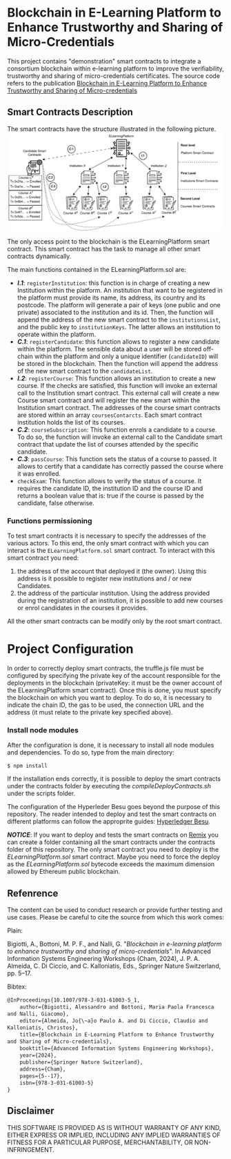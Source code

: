 # Blockchain in E-Learning Platform to Enhance Trustworthy and Sharing of Micro-Credentials

This project contains "demonstration" smart contracts to integrate a consortium blockchain within e-learning platform to improve the verifiability, trustworthy and sharing of micro-credentials certificates. The source code refers to the publication [Blockchain in E-Learning Platform to Enhance Trustworthy and Sharing of Micro-credentials](https://link.springer.com/chapter/10.1007/978-3-031-61003-5_1)

## Smart Contracts Description

The smart contracts have the structure illustrated in the following picture.
![alt text](https://github.com/alessandrobigiotti/micro-credentials-smart-contracts/blob/main/img/smartcontracttree.png?raw=true)

The only access point to the blockchain is the ELearningPlatform smart contract. This smart contract has the task to manage all other smart contracts dynamically.

The main functions contained in the ELearningPlatform.sol are:
- ***I.1***: ```registerInstitution```: this function is in charge of creating a new Institution within the platform. An institution that want to be registered in the platform must provide its name, its address, its country and its  postcode. The platform will generate a pair of keys (one public and one private) associated to the institution and its id. Then, the function will append the address of the new smart contract to the ```institutionsList```, and the public key to ```institutionKeys```. The latter allows an institution to operate within the platform.
- ***C.1***: ```registerCandidate```: this function allows to register a new candidate within the platform. The sensible data about a user will be stored off-chain within the platform and only a unique identifier (```candidateID```) will be stored in the blockchain. Then the function will append the address of the new smart contract to the ```candidateList```.
- ***I.2***: ```registerCourse```: This function allows an institution to create a new course. If the checks are satisfied, this function will invoke an external call to the Institution smart contract. This external call will create a new Course smart contract and will register the new smart within the Institution smart contract. The addresses of the course smart contracts are stored within an array ```coursesContarcts```. Each smart contract institution holds the list of its courses.
- ***C.2***: ```courseSubscription```: This function enrols a candidate to a course. To do so, the function will invoke an external call to the Candidate smart contract that update the list of courses attended by the specific candidate.
- ***C.3***: ```passCourse```: This function sets the status of a course to passed. It allows to certify that a candidate has correctly passed the course where it was enrolled.
- ```checkExam```: This function allows to verify the status of a course. It requires the candidate ID, the institution ID and the course ID and returns a boolean value that is: true if the course is passed by the candidate, false otherwise.

### Functions permissioning

To test smart contracts it is necessary to specify the addresses of the various actors. To this end, the only smart contract with which you can interact is the ```ELearningPlatform.sol``` smart contract. To interact with this smart contract you need:
  1. the address of the account that deployed it (the owner). Using this address is it possible to register new institutions and / or new Candidates.
  2. the address of the particular institution. Using the address provided during the registration of an institution, it is possible to add new courses or enrol candidates in the courses it provides.

All the other smart contracts can be modify only by the root smart contract.
​


# Project Configuration

In order to correctly deploy smart contracts, the truffle.js file must be configured by specifying the private key of the account responsible for the deployments in the blockchain (privateKey: it must be the owner account of the ELearningPlatform smart contract). Once this is done, you must specify the blockchain on which you want to deploy. To do so, it is necessary to indicate the chain ID, the gas to be used, the connection URL and the address (it must relate to the private key specified above).

### Install node modules

After the configuration is done, it is necessary to install all node modules and dependencies. To do so, type from the main directory:
```
$ npm install
```
If the installation ends correctly, it is possible to deploy the smart contracts under the contracts folder by executing the *compileDeployContracts.sh* under the scripts folder.

The configuration of the Hyperleder Besu goes beyond the purpose of this repository. The reader intended to deploy and test the smart contracts on different platforms can follow the approprite guides: [Hyperledger Besu](https://github.com/hyperledger/besu).


***NOTICE***: If you want to deploy and tests the smart contracts on [Remix](https://remix.ethereum.org) you can create a folder containing all the smart contracts under the contracts folder of this repository. The only smart contract you need to deploy is the *ELearningPlatform.sol* smart contract. Maybe you need to force the deploy as the *ELearningPlatform.sol* bytecode exceeds the maximum dimension allowed by Ethereum public blockchain.

## Refenrence
The content can be used to conduct research or provide further testing and use cases. Please be careful to cite the source from which this work comes:

Plain:

Bigiotti, A., Bottoni, M. P. F., and Nalli, G. "*Blockchain in e-learning platform to enhance trustworthy and sharing of micro-credentials*". In Advanced Information Systems Engineering Workshops (Cham, 2024), J. P. A. Almeida, C. Di Ciccio, and C. Kalloniatis, Eds., Springer Nature Switzerland, pp. 5–17.

Bibtex:
```
@InProceedings{10.1007/978-3-031-61003-5_1,
    author={Bigiotti, Alessandro and Bottoni, Maria Paola Francesca and Nalli, Giacomo},
    editor={Almeida, Jo{\~a}o Paulo A. and Di Ciccio, Claudio and Kalloniatis, Christos},
    title={Blockchain in E-Learning Platform to Enhance Trustworthy and Sharing of Micro-credentials},
    booktitle={Advanced Information Systems Engineering Workshops},
    year={2024},
    publisher={Springer Nature Switzerland},
    address={Cham},
    pages={5--17},
    isbn={978-3-031-61003-5}
}
```

## Disclaimer
THIS SOFTWARE IS PROVIDED AS IS WITHOUT WARRANTY OF ANY KIND, EITHER EXPRESS OR IMPLIED, INCLUDING ANY IMPLIED WARRANTIES OF FITNESS FOR A PARTICULAR PURPOSE, MERCHANTABILITY, OR NON-INFRINGEMENT.

